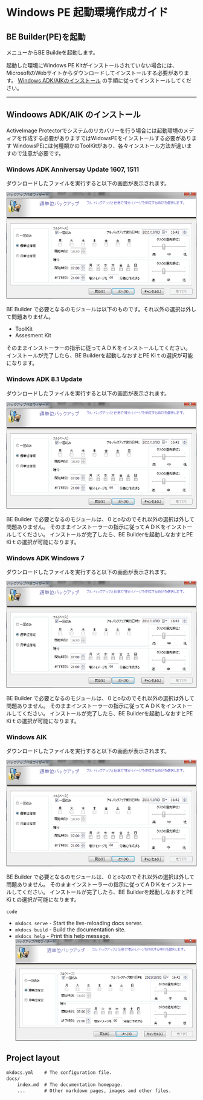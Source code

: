# Windows PE 起動環境作成ガイド

## BE Builder(PE)を起動

メニューからBE Buildeを起動します。

起動した環境にWindows PE Kitがインストールされていない場合には、MicrosoftのWebサイトからダウンロードしてインストールする必要があります。
[Windows ADK/AIKのインストール](#installPE) の手順に従ってインストールしてください。


----

## <a id='installPE'></a>Windoows ADK/AIK のインストール

ActiveImage Protectorでシステムのリカバリーを行う場合には起動環境のメディアを作成する必要がありますではWidowsPEをインストールする必要があります
WindowsPEには何種類かのToolKitがあり、各々インストール方法が違いますので注意が必要です。
 
### Windows ADK Anniversay Update 1607, 1511 

ダウンロードしたファイルを実行すると以下の画面が表示されます。

![install option](img\aip-002.png)

BE Builder で必要となるのモジュールは以下のものです。それ以外の選択は外して問題ありません。

* ToolKit
* Assesment Kit

そのままインストーラーの指示に従ってＡＤＫをインストールしてください。
インストールが完了したら、BE Builderを起動しなおすとPE Kiｔの選択が可能になります。

### Windows ADK 8.1 Update
ダウンロードしたファイルを実行すると以下の画面が表示されます。

![install option](img\aip-002.png)

BE Builder で必要となるのモジュールは、０とoなのでそれ以外の選択は外して問題ありません。
そのままインストーラーの指示に従ってＡＤＫをインストールしてください。
インストールが完了したら、BE Builderを起動しなおすとPE Kiｔの選択が可能になります。

### Windows ADK Windows 7
ダウンロードしたファイルを実行すると以下の画面が表示されます。

![install option](img\aip-002.png)

BE Builder で必要となるのモジュールは、０とoなのでそれ以外の選択は外して問題ありません。
そのままインストーラーの指示に従ってＡＤＫをインストールしてください。
インストールが完了したら、BE Builderを起動しなおすとPE Kiｔの選択が可能になります。

### Windows AIK
ダウンロードしたファイルを実行すると以下の画面が表示されます。

![install option](img\aip-002.png)

BE Builder で必要となるのモジュールは、０とoなのでそれ以外の選択は外して問題ありません。
そのままインストーラーの指示に従ってＡＤＫをインストールしてください。
インストールが完了したら、BE Builderを起動しなおすとPE Kiｔの選択が可能になります。

```
code

```
* `mkdocs serve` - Start the live-reloading docs server.
* `mkdocs build` - Build the documentation site.
* `mkdocs help` - Print this help message.
![pe](img/aip-002.png)
## Project layout

    mkdocs.yml    # The configuration file.
    docs/
        index.md  # The documentation homepage.
        ...       # Other markdown pages, images and other files.



